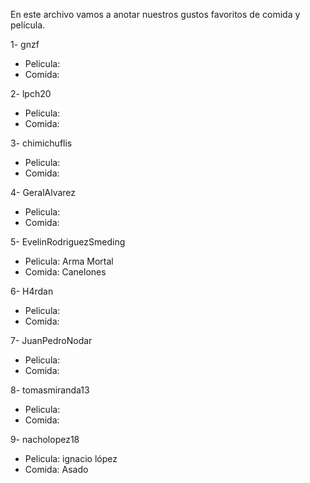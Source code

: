 En este archivo vamos a anotar nuestros gustos favoritos de comida y película.

1- gnzf

- Pelicula:
- Comida:

2- lpch20

- Pelicula:
- Comida:

3- chimichuflis

- Pelicula:
- Comida:

4- GeralAlvarez

- Pelicula:
- Comida:

5- EvelinRodriguezSmeding

- Pelicula: Arma Mortal
- Comida: Canelones

6- H4rdan

- Pelicula:
- Comida:

7- JuanPedroNodar

- Pelicula:
- Comida:

8- tomasmiranda13

- Pelicula:
- Comida:

9- nacholopez18

- Pelicula: ignacio lópez
- Comida: Asado
